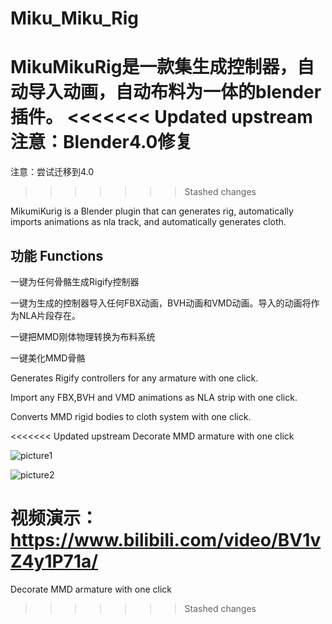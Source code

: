 # Miku_Miku_Rig
MikuMikuRig是一款集生成控制器，自动导入动画，自动布料为一体的blender插件。
<<<<<<< Updated upstream
注意：Blender4.0修复
=======
注意：尝试迁移到4.0
>>>>>>> Stashed changes

MikumiKurig is a Blender plugin that can generates rig, automatically imports animations as nla track, and automatically generates cloth.

## 功能 Functions
一键为任何骨骼生成Rigify控制器

一键为生成的控制器导入任何FBX动画，BVH动画和VMD动画。导入的动画将作为NLA片段存在。

一键把MMD刚体物理转换为布料系统

一键美化MMD骨骼

Generates Rigify controllers for any armature with one click.

Import any FBX,BVH and VMD animations as NLA strip with one click.

Converts MMD rigid bodies to cloth system with one click.

<<<<<<< Updated upstream
Decorate MMD armature with one click

![picture1](https://github.com/958261649/Miku_Miku_Rig/blob/main/preview/QQ%E6%88%AA%E5%9B%BE20210616125213.png)

![picture2](https://github.com/958261649/Miku_Miku_Rig/blob/main/preview/QQ%E6%88%AA%E5%9B%BE20210616125406.png)

视频演示：
https://www.bilibili.com/video/BV1vZ4y1P71a/
=======
Decorate MMD armature with one click
>>>>>>> Stashed changes
